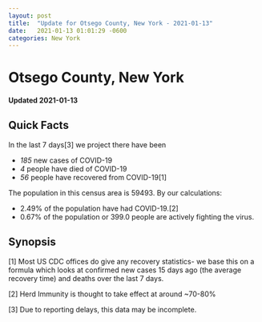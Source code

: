 ```yaml
---
layout: post
title:  "Update for Otsego County, New York - 2021-01-13"
date:   2021-01-13 01:01:29 -0600
categories: New York
---
```


# Otsego County, New York
#### Updated 2021-01-13

## Quick Facts

In the last 7 days[3] we project there have been
- *185* new cases of COVID-19
- *4* people have died of COVID-19
- *56* people have recovered from COVID-19[1]

The population in this census area is 59493. By our calculations:
- 2.49% of the population have had COVID-19.[2]
- 0.67% of the population or 399.0 people are actively fighting the virus.

## Synopsis




[1] Most US CDC offices do give any recovery statistics- we base this on a formula which looks at confirmed new cases
15 days ago (the average recovery time) and deaths over the last 7 days.

[2] Herd Immunity is thought to take effect at around ~70-80%

[3] Due to reporting delays, this data may be incomplete.
 
    